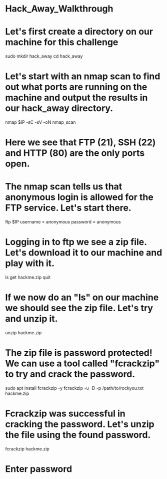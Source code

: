 # Hack_Away_Walkthrough

# Let's first create a directory on our machine for this challenge
sudo mkdir hack_away
cd hack_away

# Let's start with an nmap scan to find out what ports are running on the machine and output the results in our hack_away directory.
nmap $IP -sC -sV -oN nmap_scan

# Here we see that FTP (21), SSH (22) and HTTP (80) are the only ports open.

# The nmap scan tells us that anonymous login is allowed for the FTP service. Let's start there.
ftp $IP
username = anonymous
password = anonymous

# Logging in to ftp we see a zip file. Let's download it to our machine and play with it.
ls
get hackme.zip
quit

# If we now do an "ls" on our machine we should see the zip file. Let's try and unzip it.
unzip hackme.zip

# The zip file is password protected! We can use a tool called "fcrackzip" to try and crack the password.
sudo apt install fcrackzip -y
fcrackzip -u -D -p /path/to/rockyou.txt hackme.zip

# Fcrackzip was successful in cracking the password. Let's unzip the file using the found password.
fcrackzip hackme.zip
# Enter password
